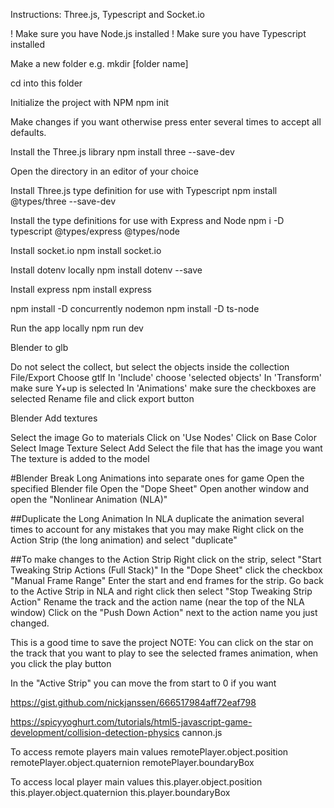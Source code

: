 Instructions:
Three.js, Typescript and Socket.io

! Make sure you have Node.js installed
! Make sure you have Typescript installed

Make a new folder e.g. 
mkdir [folder name]

cd into this folder

Initialize the project with NPM
npm init

Make changes if you want otherwise press enter several times to accept all defaults.

Install the Three.js library
npm install three --save-dev

Open the directory in an editor of your choice

Install Three.js type definition for use with Typescript
npm install @types/three --save-dev

Install the type definitions for use with Express and Node
npm i -D typescript @types/express @types/node

Install socket.io
npm install socket.io

Install dotenv locally
npm install dotenv --save

Install express
npm install express

npm install -D concurrently nodemon
npm install -D ts-node

Run the app locally
npm run dev

Blender to glb

Do not select the collect, but select the objects inside the collection
File/Export
Choose gtlf
In 'Include' choose 'selected objects'
In 'Transform' make sure Y+up is selected
In 'Animations' make sure the checkboxes are selected
Rename file and click export button

Blender Add textures

Select the image
Go to materials
Click on 'Use Nodes'
Click on Base Color
Select Image Texture
Select Add
Select the file that has the image you want
The texture is added to the model

#Blender Break Long Animations into separate ones for game
Open the specified Blender file
Open the "Dope Sheet"
Open another window and open the "Nonlinear Animation (NLA)"

##Duplicate the Long Animation
In NLA duplicate the animation several times to account for any mistakes that you may make
Right click on the Action Strip (the long animation) and select "duplicate"

##To make changes to the Action Strip
Right click on the strip, select "Start Tweaking Strip Actions (Full Stack)"
In the "Dope Sheet" click the checkbox "Manual Frame Range"
Enter the start and end frames for the strip.
Go back to the Active Strip in NLA and right click then select "Stop Tweaking Strip Action"
Rename the track and the action name (near the top of the NLA window)
Click on the "Push Down Action" next to the action name you just changed.

This is a good time to save the project 
NOTE: You can click on the star on the track that you want to play to see the selected frames animation, when you click the play button

In the "Active Strip" you can move the from start to 0 if you want

https://gist.github.com/nickjanssen/666517984aff72eaf798

https://spicyyoghurt.com/tutorials/html5-javascript-game-development/collision-detection-physics
cannon.js

To access remote players main values
remotePlayer.object.position
remotePlayer.object.quaternion
remotePlayer.boundaryBox

To access local player main values
this.player.object.position
this.player.object.quaternion
this.player.boundaryBox
